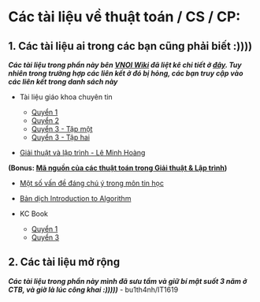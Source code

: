 # Các tài liệu về thuật toán / CS / CP:
 
## 1. Các tài liệu ai trong các bạn cũng phải biết :))))

_**Các tài liệu trong phần này bên [VNOI Wiki](http://vnoi.info/wiki) đã liệt kê chi tiết ở [đây](http://vnoi.info/wiki/algo/basic/Tai-Lieu-Thuat-Toan). Tuy nhiên trong trường hợp các liên kết ở đó bị hỏng, các bạn truy cập vào các liên kết trong danh sách này**_

   - Tài liệu giáo khoa chuyên tin
         
        - [Quyển 1](https://1drv.ms/b/s!AlSJG-eCrFaAy0B0MzCnck2wmt5v?e=1bllpQ)
        - [Quyển 2](https://1drv.ms/b/s!AlSJG-eCrFaAy0F8WRA64NNnN3sS?e=e33yLj)
        - [Quyển 3 - Tập một](https://1drv.ms/b/s!AlSJG-eCrFaAzAX-jBcs0KVbbS3s?e=oDltTn)
        - [Quyển 3 - Tập hai](https://1drv.ms/b/s!AlSJG-eCrFaAgb9MNuUm4m3AzDl9bQ?e=lE72dY)
    
   - [Giải thuật và lập trình - Lê Minh Hoàng](https://1drv.ms/b/s!AlSJG-eCrFaAy32IXrD4hkkf8I0X)
   
   **(Bonus: [Mã nguồn của các thuật toán trong Giải thuật & Lập trình](https://1drv.ms/u/s!AlSJG-eCrFaAyzBBTd0H0fVUeqBk?e=gzIvpE))**
   
   - [Một số vấn đề đáng chú ý trong môn tin học](https://1drv.ms/b/s!AlSJG-eCrFaAy0VbkTQbUDmd6mVy?e=A7UbLe)
   - [Bản dịch Introduction to Algorithm](https://1drv.ms/b/s!AlSJG-eCrFaAzBbC9ykTtPXMP1P9?e=8qfdIu)
   - KC Book
    
        - [Quyển 1](https://1drv.ms/b/s!AlSJG-eCrFaAy0p-UmLG11vpm4Wf)
        - [Quyển 3](https://1drv.ms/b/s!AlSJG-eCrFaAzANu-doHwQ4l3Fsy?e=k82FAh)
        
## 2. Các tài liệu mở rộng

_**Các tài liệu trong phần này mình đã sưu tầm và giữ bí mật suốt 3 năm ở CTB, và giờ là lúc công khai :)))))**_ - bu1th4nh/IT1619

